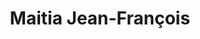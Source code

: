 ---
title: "Maitia Jean-François"
url: /saint-pee-sur-nivelle/maitia-jean-francois/
shop: Bäckerei
---